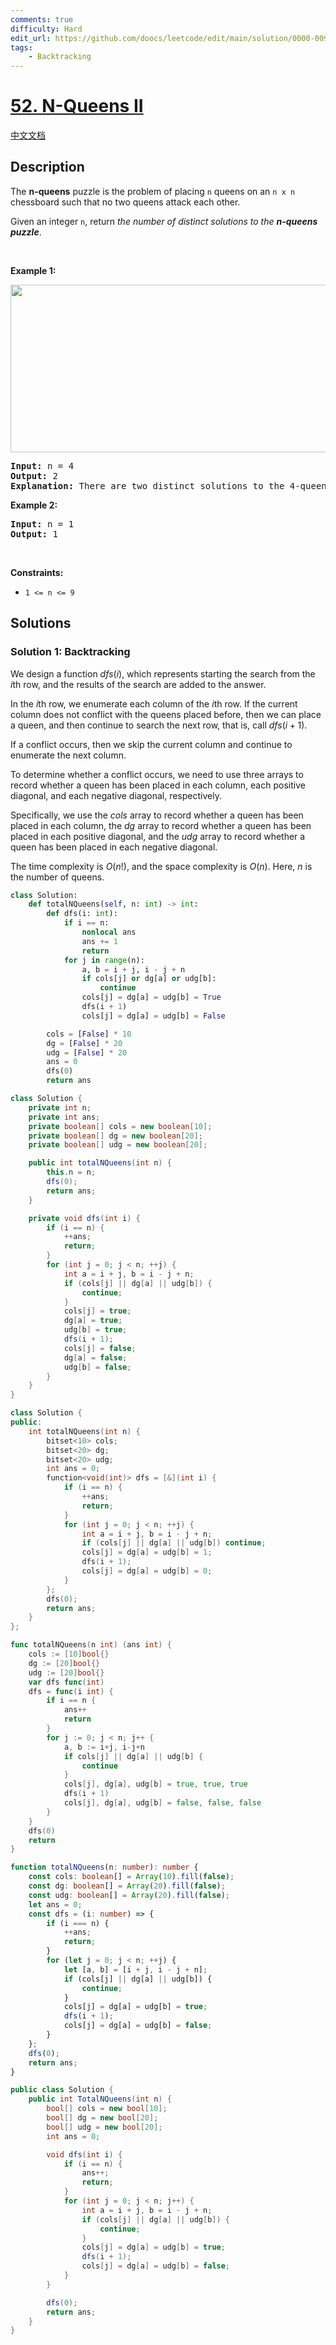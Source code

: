```yaml
---
comments: true
difficulty: Hard
edit_url: https://github.com/doocs/leetcode/edit/main/solution/0000-0099/0052.N-Queens%20II/README_EN.md
tags:
    - Backtracking
---
```


<!-- problem:start -->

# [52. N-Queens II](https://leetcode.com/problems/n-queens-ii)

[中文文档](/solution/0000-0099/0052.N-Queens%20II/README.md)

## Description

<p>The <strong>n-queens</strong> puzzle is the problem of placing <code>n</code> queens on an <code>n x n</code> chessboard such that no two queens attack each other.</p>

<p>Given an integer <code>n</code>, return <em>the number of distinct solutions to the&nbsp;<strong>n-queens puzzle</strong></em>.</p>

<p>&nbsp;</p>
<p><strong class="example">Example 1:</strong></p>
<img alt="" src="https://fastly.jsdelivr.net/gh/doocs/leetcode@main/solution/0000-0099/0052.N-Queens%20II/images/queens.jpg" style="width: 600px; height: 268px;" />
<pre>
<strong>Input:</strong> n = 4
<strong>Output:</strong> 2
<strong>Explanation:</strong> There are two distinct solutions to the 4-queens puzzle as shown.
</pre>

<p><strong class="example">Example 2:</strong></p>

<pre>
<strong>Input:</strong> n = 1
<strong>Output:</strong> 1
</pre>

<p>&nbsp;</p>
<p><strong>Constraints:</strong></p>

<ul>
	<li><code>1 &lt;= n &lt;= 9</code></li>
</ul>

## Solutions

<!-- solution:start -->

### Solution 1: Backtracking

We design a function $dfs(i)$, which represents starting the search from the $i$th row, and the results of the search are added to the answer.

In the $i$th row, we enumerate each column of the $i$th row. If the current column does not conflict with the queens placed before, then we can place a queen, and then continue to search the next row, that is, call $dfs(i + 1)$.

If a conflict occurs, then we skip the current column and continue to enumerate the next column.

To determine whether a conflict occurs, we need to use three arrays to record whether a queen has been placed in each column, each positive diagonal, and each negative diagonal, respectively.

Specifically, we use the $cols$ array to record whether a queen has been placed in each column, the $dg$ array to record whether a queen has been placed in each positive diagonal, and the $udg$ array to record whether a queen has been placed in each negative diagonal.

The time complexity is $O(n!)$, and the space complexity is $O(n)$. Here, $n$ is the number of queens.

<!-- tabs:start -->

```python
class Solution:
    def totalNQueens(self, n: int) -> int:
        def dfs(i: int):
            if i == n:
                nonlocal ans
                ans += 1
                return
            for j in range(n):
                a, b = i + j, i - j + n
                if cols[j] or dg[a] or udg[b]:
                    continue
                cols[j] = dg[a] = udg[b] = True
                dfs(i + 1)
                cols[j] = dg[a] = udg[b] = False

        cols = [False] * 10
        dg = [False] * 20
        udg = [False] * 20
        ans = 0
        dfs(0)
        return ans
```

```java
class Solution {
    private int n;
    private int ans;
    private boolean[] cols = new boolean[10];
    private boolean[] dg = new boolean[20];
    private boolean[] udg = new boolean[20];

    public int totalNQueens(int n) {
        this.n = n;
        dfs(0);
        return ans;
    }

    private void dfs(int i) {
        if (i == n) {
            ++ans;
            return;
        }
        for (int j = 0; j < n; ++j) {
            int a = i + j, b = i - j + n;
            if (cols[j] || dg[a] || udg[b]) {
                continue;
            }
            cols[j] = true;
            dg[a] = true;
            udg[b] = true;
            dfs(i + 1);
            cols[j] = false;
            dg[a] = false;
            udg[b] = false;
        }
    }
}
```

```cpp
class Solution {
public:
    int totalNQueens(int n) {
        bitset<10> cols;
        bitset<20> dg;
        bitset<20> udg;
        int ans = 0;
        function<void(int)> dfs = [&](int i) {
            if (i == n) {
                ++ans;
                return;
            }
            for (int j = 0; j < n; ++j) {
                int a = i + j, b = i - j + n;
                if (cols[j] || dg[a] || udg[b]) continue;
                cols[j] = dg[a] = udg[b] = 1;
                dfs(i + 1);
                cols[j] = dg[a] = udg[b] = 0;
            }
        };
        dfs(0);
        return ans;
    }
};
```

```go
func totalNQueens(n int) (ans int) {
	cols := [10]bool{}
	dg := [20]bool{}
	udg := [20]bool{}
	var dfs func(int)
	dfs = func(i int) {
		if i == n {
			ans++
			return
		}
		for j := 0; j < n; j++ {
			a, b := i+j, i-j+n
			if cols[j] || dg[a] || udg[b] {
				continue
			}
			cols[j], dg[a], udg[b] = true, true, true
			dfs(i + 1)
			cols[j], dg[a], udg[b] = false, false, false
		}
	}
	dfs(0)
	return
}
```

```ts
function totalNQueens(n: number): number {
    const cols: boolean[] = Array(10).fill(false);
    const dg: boolean[] = Array(20).fill(false);
    const udg: boolean[] = Array(20).fill(false);
    let ans = 0;
    const dfs = (i: number) => {
        if (i === n) {
            ++ans;
            return;
        }
        for (let j = 0; j < n; ++j) {
            let [a, b] = [i + j, i - j + n];
            if (cols[j] || dg[a] || udg[b]) {
                continue;
            }
            cols[j] = dg[a] = udg[b] = true;
            dfs(i + 1);
            cols[j] = dg[a] = udg[b] = false;
        }
    };
    dfs(0);
    return ans;
}
```

```cs
public class Solution {
    public int TotalNQueens(int n) {
        bool[] cols = new bool[10];
        bool[] dg = new bool[20];
        bool[] udg = new bool[20];
        int ans = 0;

        void dfs(int i) {
            if (i == n) {
                ans++;
                return;
            }
            for (int j = 0; j < n; j++) {
                int a = i + j, b = i - j + n;
                if (cols[j] || dg[a] || udg[b]) {
                    continue;
                }
                cols[j] = dg[a] = udg[b] = true;
                dfs(i + 1);
                cols[j] = dg[a] = udg[b] = false;
            }
        }

        dfs(0);
        return ans;
    }
}
```

<!-- tabs:end -->

<!-- solution:end -->

<!-- problem:end -->
